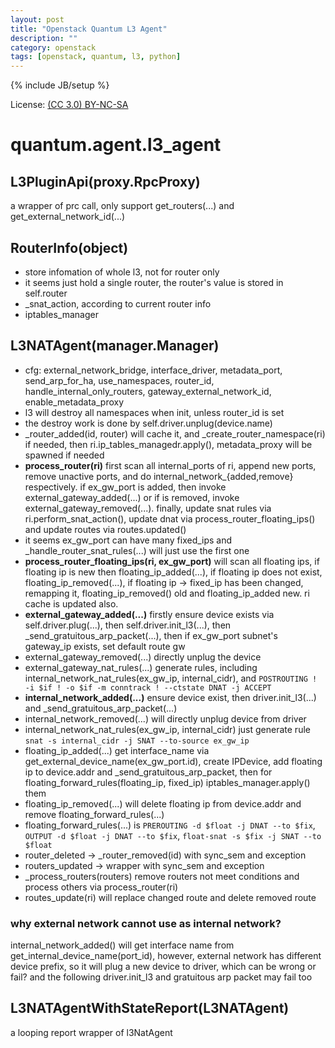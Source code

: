 ```yaml
---
layout: post
title: "Openstack Quantum L3 Agent"
description: ""
category: openstack
tags: [openstack, quantum, l3, python]
---
```

{% include JB/setup %}

License: [(CC 3.0) BY-NC-SA](http://creativecommons.org/licenses/by-nc-sa/3.0/)

# quantum.agent.l3_agent
## L3PluginApi(proxy.RpcProxy)
a wrapper of prc call, only support get_routers(...) and get_external_network_id(...)

## RouterInfo(object)
* store infomation of whole l3, not for router only
* it seems just hold a single router, the router's value is stored in self.router
* _snat_action, according to current router info
* iptables_manager

## L3NATAgent(manager.Manager)
* cfg: external_network_bridge, interface_driver, metadata_port, send_arp_for_ha, use_namespaces, router_id, handle_internal_only_routers, gateway_external_network_id, enable_metadata_proxy
* l3 will destroy all namespaces when init, unless router_id is set
* the destroy work is done by self.driver.unplug(device.name)
* _router_added(id, router) will cache it, and _create_router_namespace(ri) if needed, then ri.ip_tables_managedr.apply(), metadata_proxy will be spawned if needed
* **process_router(ri)** first scan all internal_ports of ri, append new ports, remove unactive ports, and do internal_network_{added,remove} respectively. if ex_gw_port is added, then invoke external_gateway_added(...) or if is removed, invoke external_gateway_removed(...). finally, update snat rules via ri.perform_snat_action(), update dnat via process_router_floating_ips() and update routes via routes.updated()
* it seems ex_gw_port can have many fixed_ips and _handle_router_snat_rules(...) will just use the first one
* **process_router_floating_ips(ri, ex_gw_port)** will scan all floating ips, if floating ip is new then floating_ip_added(...), if floating ip does not exist, floating_ip_removed(...), if floating ip -> fixed_ip has been changed, remapping it, floating_ip_removed() old and floating_ip_added new. ri cache is updated also.
* **external_gateway_added(...)** firstly ensure device exists via self.driver.plug(...), then self.driver.init_l3(...), then _send_gratuitous_arp_packet(...), then if ex_gw_port subnet's gateway_ip exists, set default route gw
* external_gateway_removed(...) directly unplug the device
* external_gateway_nat_rules(...) generate rules, including internal_network_nat_rules(ex_gw_ip, internal_cidr), and `POSTROUTING ! -i $if ! -o $if -m conntrack ! --ctstate DNAT -j ACCEPT`
* **internal_network_added(...)** ensure device exist, then driver.init_l3(...) and _send_gratuitous_arp_packet(...)
* internal_network_removed(...) will directly unplug device from driver
* internal_network_nat_rules(ex_gw_ip, internal_cidr) just generate rule `snat -s internal_cidr -j SNAT --to-source ex_gw_ip`
* floating_ip_added(...) get interface_name via get_external_device_name(ex_gw_port.id), create IPDevice, add floating ip to device.addr and _send_gratuitous_arp_packet, then for floating_forward_rules(floating_ip, fixed_ip) iptables_manager.apply() them
* floating_ip_removed(...) will delete floating ip from device.addr and remove floating_forward_rules(...)
* floating_forward_rules(...) is `PREROUTING -d $float -j DNAT --to $fix`, `OUTPUT -d $float -j DNAT --to $fix`, `float-snat -s $fix -j SNAT --to $float`
* router_deleted -> _router_removed(id) with sync_sem and exception
* routers_updated -> wrapper with sync_sem and exception
* _process_routers(routers) remove routers not meet conditions and process others via process_router(ri)
* routes_update(ri) will replace changed route and delete removed route

### why external network cannot use as internal network?
internal_network_added() will get interface name from get_internal_device_name(port_id), however, external network has different device prefix, so it will plug a new device to driver, which can be wrong or fail? and the following driver.init_l3 and gratuitous arp packet may fail too

## L3NATAgentWithStateReport(L3NATAgent)
a looping report wrapper of l3NatAgent
